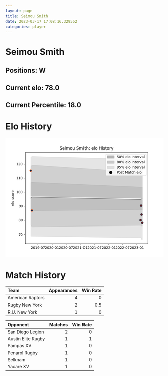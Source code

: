 ```yaml
---  
layout: page  
title: Seimou Smith  
date: 2023-03-17 17:08:16.329552  
categories: player  
---
```

# Seimou Smith

## Positions: W

## Current elo: 78.0

## Current Percentile: 18.0

# Elo History


![elo history](history_SeimouSmith.png)
# Match History


| Team             |   Appearances |   Win Rate |
|:-----------------|--------------:|-----------:|
| American Raptors |             4 |        0   |
| Rugby New York   |             2 |        0.5 |
| R.U. New York    |             1 |        0   |

| Opponent           |   Matches |   Win Rate |
|:-------------------|----------:|-----------:|
| San Diego Legion   |         2 |          0 |
| Austin Elite Rugby |         1 |          1 |
| Pampas XV          |         1 |          0 |
| Penarol Rugby      |         1 |          0 |
| Selknam            |         1 |          0 |
| Yacare XV          |         1 |          0 |